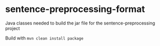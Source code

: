 # sentence-preprocessing-format
Java classes needed to build the jar file for the sentence-preprocessing project

Build with `mvn clean install package`